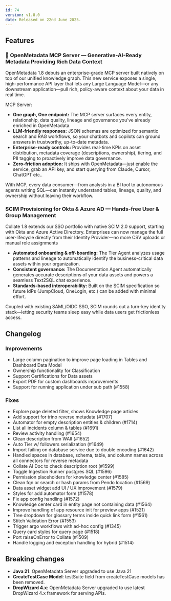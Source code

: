 ```yaml
---
id: 74
version: v1.8.0
date: Released on 22nd June 2025.
---
```


## Features

### 🚀 OpenMetadata MCP Server — Generative-AI-Ready Metadata Providing Rich Data Context

OpenMetadata 1.8 debuts an enterprise-grade MCP server built natively on top of our unified knowledge graph. This new service exposes a single, high-performance API layer that lets any Large Language Model—or any downstream application—pull rich, policy-aware context about your data in real time.

MCP Server:

- **One graph, One endpoint:** The MCP server surfaces every entity, relationship, data quality, lineage and governance you've already enriched in OpenMetadata.
- **LLM-friendly responses:** JSON schemas are optimized for semantic search and RAG workflows, so your chatbots and copilots can ground answers in trustworthy, up-to-date metadata.
- **Enterprise-ready controls:** Provides real-time KPIs on asset distribution, metadata coverage (descriptions, ownership), tiering, and PII tagging to proactively improve data governance.
- **Zero-friction adoption:** It ships with OpenMetadata—just enable the service, grab an API key, and start querying from Claude, Cursor, ChatGPT etc..

With MCP, every data consumer—from analysts in a BI tool to autonomous agents writing SQL—can instantly understand tables, lineage, quality, and ownership without leaving their workflow.

<YouTube videoId="m96F-7gXvfo" />

### SCIM Provisioning for Okta & Azure AD — Hands-free User & Group Management

Collate 1.8 extends our SSO portfolio with native SCIM 2.0 support, starting with Okta and Azure Active Directory. Enterprises can now manage the full user-lifecycle directly from their Identity Provider—no more CSV uploads or manual role assignments

- **Automated onboarding & off-boarding:** The Tier Agent analyzes usage patterns and lineage to automatically identify the business-critical data assets within your organization.
- **Consistent governance:** The Documentation Agent automatically generates accurate descriptions of your data assets and powers a seamless Text2SQL chat experience.
- **Standards-based interoperability:** Built on the SCIM specification so future IdPs (JumpCloud, OneLogin, etc.) can be added with minimal effort.

Coupled with existing SAML/OIDC SSO, SCIM rounds out a turn-key identity stack—letting security teams sleep easy while data users get frictionless access.

## Changelog

### Improvements

- Large column pagination to improve page loading in Tables and Dashboard Data Model
- Ownership functionality for Classification
- Support Certifications for Data assets
- Export PDF for custom dashboards improvements <CollateImage src="https://www.getcollate.io/images/favicon.ico" alt="collate" />
- Support for running application under sub path (#1558)

### Fixes

- Explore page deleted filter, shows Knowledge page articles
- Add support for trino reverse metadata (#1707)
- Automator for empty description entities & children (#1714)
- List all incidents column & tables (#1691)
- Review activity handling (#1654)
- Clean description from WAII (#1652)
- Auto Tier w/ followers serialization (#1649)
- Import failing on database service due to double encoding (#1642)
- Handled spaces in database, schema, table, and column names across all connectors for reverse metadata
- Collate AI Doc to check description root (#1599)
- Toggle Ingestion Runner postgres SQL (#1596)
- Permission placeholders for knowledge center (#1585)
- Clean fqn or search or hash params from Pendo location (#1569)
- Data asset widget add UI / UX improvement (#1579)
- Styles for add automator form (#1578)
- Fix app config handling (#1572)
- Knowledge center card in entity page not containing data (#1564)
- Improve handling of app resource init for preview apps (#1521)
- Tree dropdown for glossary terms inside quick link form (#1561)
- Stitch Validation Error (#1553)
- Trigger argo workflows with ad-hoc config (#1345)
- Query card styles for query page (#1518)
- Port raiseOnError to Collate (#1509)
- Handle logging and exception handling for hybrid (#1514)

## Breaking changes

- **Java 21**: OpenMetadata Server upgraded to use Java 21
- **CreateTestCase Model**: testSuite field from createTestCase models has been removed.
- **DropWizard 4.x**: OpenMetadata Server upgraded to use latest DropWizard 4.x framework for serving APIs.

